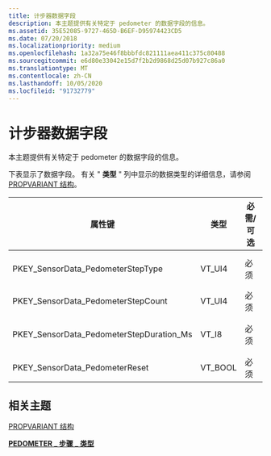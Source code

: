 ```yaml
---
title: 计步器数据字段
description: 本主题提供有关特定于 pedometer 的数据字段的信息。
ms.assetid: 35E52085-9727-465D-B6EF-D95974423CD5
ms.date: 07/20/2018
ms.localizationpriority: medium
ms.openlocfilehash: 1a32a75e46f8bbbfdc821111aea411c375c80488
ms.sourcegitcommit: e6d80e33042e15d7f2b2d9868d25d07b927c86a0
ms.translationtype: MT
ms.contentlocale: zh-CN
ms.lasthandoff: 10/05/2020
ms.locfileid: "91732779"
---
```

# <a name="pedometer-data-fields"></a>计步器数据字段


本主题提供有关特定于 pedometer 的数据字段的信息。

下表显示了数据字段。 有关 " **类型** " 列中显示的数据类型的详细信息，请参阅 [PROPVARIANT 结构](/windows/win32/api/propidlbase/ns-propidlbase-propvariant)。

|属性键|类型|必需/可选|说明|
|--|--|--|--|
|PKEY_SensorData_PedometerStepType|VT_UI4|必须|步骤类型，表示为 [PEDOMETER_STEP_TYPE](/windows-hardware/drivers/ddi/sensorsdef/ne-sensorsdef-pedometer_step_type) 值。|
|PKEY_SensorData_PedometerStepCount|VT_UI4|必须|检测到的步骤数。|
|PKEY_SensorData_PedometerStepDuration_Ms|VT_I8|必须|Pedometer 计数步骤的持续时间。 此值以毫秒表示。|
|PKEY_SensorData_PedometerReset|VT_BOOL|必须|指示 pedometer 已重置。|

 

## <a name="related-topics"></a>相关主题


[PROPVARIANT 结构](/windows/win32/api/propidlbase/ns-propidlbase-propvariant)

[**PEDOMETER \_ 步骤 \_ 类型**](/windows-hardware/drivers/ddi/sensorsdef/ne-sensorsdef-pedometer_step_type)

